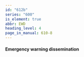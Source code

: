 ```yaml
---
id: "612b"
series: "600"
is_element: true
abbr: EWD
heading_level: 4
page_in_manual: 610-8
---
```


#### Emergency warning dissemination